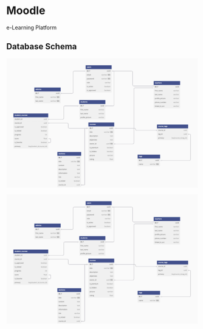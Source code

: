 # Moodle
e-Learning Platform
## Database Schema

![Database Diagram](src/utils/diagram.png)

<p align="center">
  <img src="src/utils/diagram.png" alt="Database Diagram" width="600"/>
</p>
